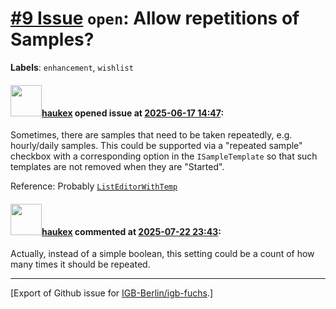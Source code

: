 # [\#9 Issue](https://github.com/IGB-Berlin/igb-fuchs/issues/9) `open`: Allow repetitions of Samples?
**Labels**: `enhancement`, `wishlist`


#### <img src="https://avatars.githubusercontent.com/u/4613111?u=708742f53b26cb75f2c7a93ee7a7a53abe18ec48&v=4" width="50">[haukex](https://github.com/haukex) opened issue at [2025-06-17 14:47](https://github.com/IGB-Berlin/igb-fuchs/issues/9):

Sometimes, there are samples that need to be taken repeatedly, e.g. hourly/daily samples. This could be supported via a "repeated sample" checkbox with a corresponding option in the `ISampleTemplate` so that such templates are not removed when they are "Started".

Reference: Probably [`ListEditorWithTemp`](https://github.com/IGB-Berlin/igb-fuchs/blob/fe59b397704ecc4fab12d395512ee4f8d7655b66/src/editors/list-edit.tsx#L325)

#### <img src="https://avatars.githubusercontent.com/u/4613111?u=708742f53b26cb75f2c7a93ee7a7a53abe18ec48&v=4" width="50">[haukex](https://github.com/haukex) commented at [2025-07-22 23:43](https://github.com/IGB-Berlin/igb-fuchs/issues/9#issuecomment-3105140577):

Actually, instead of a simple boolean, this setting could be a count of how many times it should be repeated.


-------------------------------------------------------------------------------



[Export of Github issue for [IGB-Berlin/igb-fuchs](https://github.com/IGB-Berlin/igb-fuchs).]
